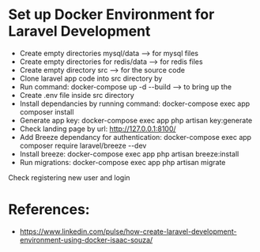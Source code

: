 # Set up Docker Environment for Laravel Development
- Create empty directories mysql/data --> for mysql files
- Create empty directories for redis/data --> for redis files
- Create empty directory src --> for the source code
- Clone laravel app code into src directory by
- Run command: docker-compose up -d --build --> to bring up the 
- Create .env file inside src directory
- Install dependancies by running command: docker-compose exec app composer install
- Generate app key: docker-compose exec app php artisan key:generate
- Check landing page by url: http://127.0.0.1:8100/
- Add Breeze dependancy for authentication: docker-compose exec app composer require laravel/breeze --dev
- Install breeze: docker-compose exec app php artisan breeze:install
- Run migrations: docker-compose exec app php artisan migrate

Check registering new user and login

# References:
- https://www.linkedin.com/pulse/how-create-laravel-development-environment-using-docker-isaac-souza/
